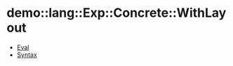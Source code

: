 # demo::lang::Exp::Concrete::WithLayout


   * [Eval](Library/demo/lang/Exp/Concrete/WithLayout/Eval.md)
   * [Syntax](Library/demo/lang/Exp/Concrete/WithLayout/Syntax.md)